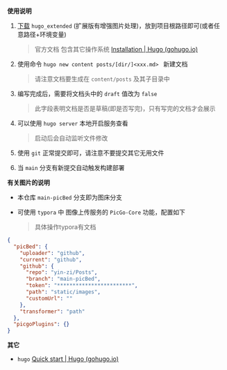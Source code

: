 **使用说明**

1. [下载](https://github.com/gohugoio/hugo/releases/latest) `hugo_extended` (扩展版有增强图片处理)，放到项目根路径即可(或者任意路径+环境变量)

   > 官方文档 包含其它操作系统 [Installation | Hugo (gohugo.io)](https://gohugo.io/installation/)

2. 使用命令 `hugo new content posts/[dir/]<xxx.md> ` 新建文档

   > 请注意文档要生成在 `content/posts` 及其子目录中

3. 编写完成后，需要将文档头中的 `draft` 值改为 `false`

   > 此字段表明文档是否是草稿(即是否写完)，只有写完的文档才会展示

4. 可以使用 `hugo server` 本地开启服务查看

   > 启动后会自动监听文件修改

5. 使用 `git` 正常提交即可，请注意不要提交其它无用文件

6. 当 `main` 分支有新提交自动触发构建部署

**有关图片的说明**

- 本仓库 `main-picBed` 分支即为图床分支
- 可使用 `typora` 中 图像上传服务的 `PicGo-Core` 功能，配置如下

  > 具体操作typora有文档

```json
{
  "picBed": {
    "uploader": "github",
    "current": "github",
    "github": {
      "repo": "yin-zi/Posts",
      "branch": "main-picBed",
      "token": "************************",
      "path": "static/images",
      "customUrl": ""
    },
    "transformer": "path"
  },
  "picgoPlugins": {}
}
```

**其它**

- `hugo` [Quick start | Hugo (gohugo.io)](https://gohugo.io/getting-started/quick-start/)

